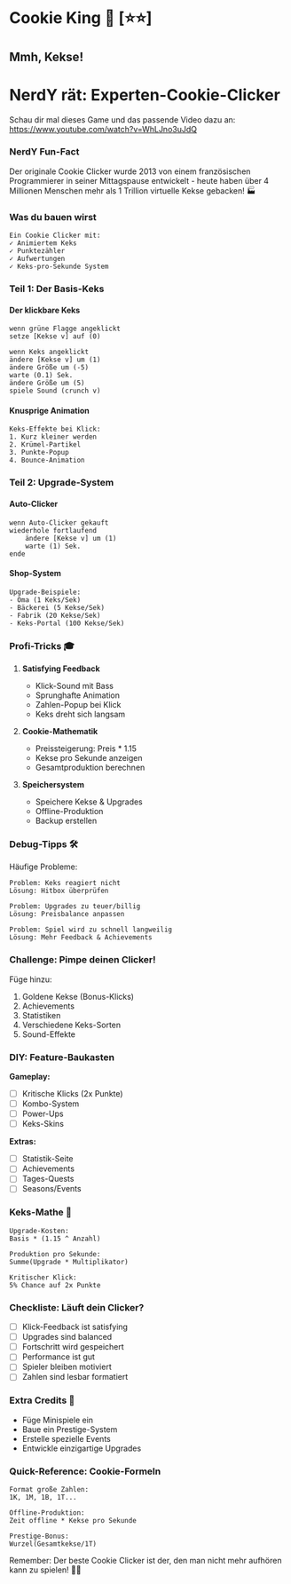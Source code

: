
# Cookie King 🍪 [⭐⭐]
## Mmh, Kekse! 

# NerdY rät: Experten-Cookie-Clicker

Schau dir mal dieses Game und das passende Video dazu an:
https://www.youtube.com/watch?v=WhLJno3uJdQ



### NerdY Fun-Fact
Der originale Cookie Clicker wurde 2013 von einem französischen Programmierer in seiner Mittagspause entwickelt - heute haben über 4 Millionen Menschen mehr als 1 Trillion virtuelle Kekse gebacken! 🏭

### Was du bauen wirst
```
Ein Cookie Clicker mit:
✓ Animiertem Keks
✓ Punktezähler
✓ Aufwertungen
✓ Keks-pro-Sekunde System
```

### Teil 1: Der Basis-Keks

#### Der klickbare Keks
```scratch
wenn grüne Flagge angeklickt
setze [Kekse v] auf (0)

wenn Keks angeklickt
ändere [Kekse v] um (1)
ändere Größe um (-5)
warte (0.1) Sek.
ändere Größe um (5)
spiele Sound (crunch v)
```

#### Knusprige Animation
```
Keks-Effekte bei Klick:
1. Kurz kleiner werden
2. Krümel-Partikel
3. Punkte-Popup
4. Bounce-Animation
```

### Teil 2: Upgrade-System

#### Auto-Clicker
```scratch
wenn Auto-Clicker gekauft
wiederhole fortlaufend 
    ändere [Kekse v] um (1)
    warte (1) Sek.
ende
```

#### Shop-System
```
Upgrade-Beispiele:
- Oma (1 Keks/Sek)
- Bäckerei (5 Kekse/Sek)
- Fabrik (20 Kekse/Sek)
- Keks-Portal (100 Kekse/Sek)
```

### Profi-Tricks 🎓

1. **Satisfying Feedback**
   - Klick-Sound mit Bass
   - Sprunghafte Animation
   - Zahlen-Popup bei Klick
   - Keks dreht sich langsam

2. **Cookie-Mathematik**
   - Preissteigerung: Preis * 1.15
   - Kekse pro Sekunde anzeigen
   - Gesamtproduktion berechnen

3. **Speichersystem**
   - Speichere Kekse & Upgrades
   - Offline-Produktion
   - Backup erstellen

### Debug-Tipps 🛠️
Häufige Probleme:
```
Problem: Keks reagiert nicht
Lösung: Hitbox überprüfen

Problem: Upgrades zu teuer/billig
Lösung: Preisbalance anpassen

Problem: Spiel wird zu schnell langweilig
Lösung: Mehr Feedback & Achievements
```

### Challenge: Pimpe deinen Clicker!
Füge hinzu:
1. Goldene Kekse (Bonus-Klicks)
2. Achievements
3. Statistiken
4. Verschiedene Keks-Sorten
5. Sound-Effekte

### DIY: Feature-Baukasten

**Gameplay:**
- [ ] Kritische Klicks (2x Punkte)
- [ ] Kombo-System
- [ ] Power-Ups
- [ ] Keks-Skins

**Extras:**
- [ ] Statistik-Seite
- [ ] Achievements
- [ ] Tages-Quests
- [ ] Seasons/Events

### Keks-Mathe 🔢
```
Upgrade-Kosten:
Basis * (1.15 ^ Anzahl)

Produktion pro Sekunde:
Summe(Upgrade * Multiplikator)

Kritischer Klick:
5% Chance auf 2x Punkte
```

### Checkliste: Läuft dein Clicker?
- [ ] Klick-Feedback ist satisfying
- [ ] Upgrades sind balanced
- [ ] Fortschritt wird gespeichert
- [ ] Performance ist gut
- [ ] Spieler bleiben motiviert
- [ ] Zahlen sind lesbar formatiert

### Extra Credits 🌟
- Füge Minispiele ein
- Baue ein Prestige-System
- Erstelle spezielle Events
- Entwickle einzigartige Upgrades

### Quick-Reference: Cookie-Formeln
```
Format große Zahlen:
1K, 1M, 1B, 1T...

Offline-Produktion:
Zeit offline * Kekse pro Sekunde

Prestige-Bonus:
Wurzel(Gesamtkekse/1T)
```

Remember: Der beste Cookie Clicker ist der, den man nicht mehr aufhören kann zu spielen! 🍪✨